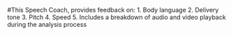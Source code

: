 
 #This Speech Coach, provides feedback on:
	1. Body language
	2. Delivery tone
	3. Pitch
	4. Speed
	5. Includes a breakdown of audio and video playback during the analysis process

